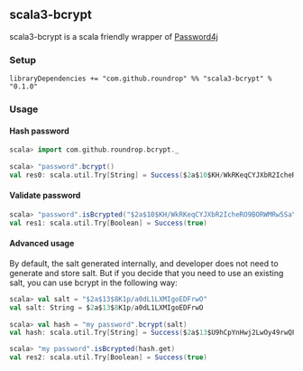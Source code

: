 ## scala3-bcrypt

scala3-bcrypt is a scala friendly wrapper of [Password4j](https://github.com/Password4j/password4j)

### Setup
```
libraryDependencies += "com.github.roundrop" %% "scala3-bcrypt" % "0.1.0"
```

### Usage

#### Hash password
```scala
scala> import com.github.roundrop.bcrypt._
                                                                                                                             
scala> "password".bcrypt()
val res0: scala.util.Try[String] = Success($2a$10$KH/WkRKeqCYJXbR2IcheRO9BORWMRw5SaY0YTRiIjb2u2uhsY/AH.)
```

#### Validate password

```scala                                                                                                                             
scala> "password".isBcrypted("$2a$10$KH/WkRKeqCYJXbR2IcheRO9BORWMRw5SaY0YTRiIjb2u2uhsY/AH.")
val res1: scala.util.Try[Boolean] = Success(true)
```

#### Advanced usage
By default, the salt generated internally, and developer does not need to generate and store salt. But if you decide that you need to use an existing salt, you can use bcrypt in the following way:

```scala
scala> val salt = "$2a$13$8K1p/a0dL1LXMIgoEDFrwO"
val salt: String = $2a$13$8K1p/a0dL1LXMIgoEDFrwO
                                                                                                                                                   
scala> val hash = "my password".bcrypt(salt)
val hash: scala.util.Try[String] = Success($2a$13$U9hCpYnHwj2LwOy49rwQFeymCsLvvlvrIm.dNf9moxn0DxJPrQsIK)

scala> "my password".isBcrypted(hash.get)
val res2: scala.util.Try[Boolean] = Success(true)
```